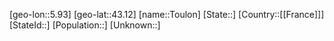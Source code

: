 ﻿---
location: [43.12,5.93]
mapzoom: [7,12] 
mapmarker: city 
type: City
tags:
- geo/City


SpocWebEntityId: 34932
isDeleted: false
confidential: public

---
[geo-lon::5.93]
[geo-lat::43.12]
[name::Toulon]
[State::]
[Country::[[France]]]
[StateId::]
[Population::]
[Unknown::]

